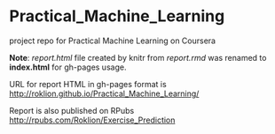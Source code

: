 # Practical_Machine_Learning
project repo for Practical Machine Learning on Coursera

__Note__: _report.html_ file created by knitr from _report.rmd_ was renamed to __index.html__ for gh-pages usage. 

URL for report HTML in gh-pages format is http://roklion.github.io/Practical_Machine_Learning/ 

Report is also published on RPubs http://rpubs.com/Roklion/Exercise_Prediction
